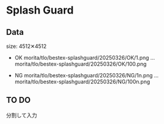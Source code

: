 # Splash Guard

## Data
size: 4512✕4512

* OK
morita/tlo/bestex-splashguard/20250326/OK/1.png
...
morita/tlo/bestex-splashguard/20250326/OK/100.png

* NG
morita/tlo/bestex-splashguard/20250326/NG/1n.png
...
morita/tlo/bestex-splashguard/20250326/NG/100n.png

## TO DO
分割して入力
